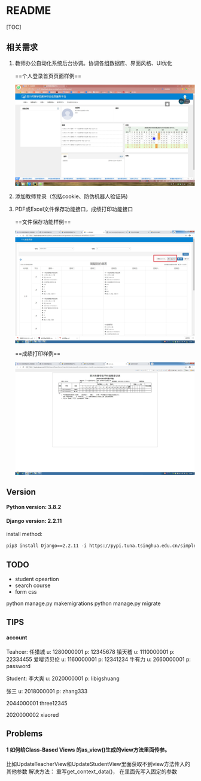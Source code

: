 # README

[TOC]

## 相关需求

1. 教师办公自动化系统后台协调。协调各组数据库、界面风格、UI优化

   ==个人登录首页页面样例==

   ![](设计文档/首页.jpg)

2. 添加教师登录（包括cookie、防伪机器人验证码)

3. PDF或Excel文件保存功能接口，成绩打印功能接口

   ==文件保存功能样例==

   ![](设计文档/Excel文件保存.jpg)

   ==成绩打印样例==

   ![](设计文档/信息打印界面.jpg)

   



## Version

#### Python version: 3.8.2

#### Django version: 2.2.11

install method:

```txt
pip3 install Django==2.2.11 -i https://pypi.tuna.tsinghua.edu.cn/simple
```

## TODO

- student opeartion
- search course
- form css



python manage.py makemigrations
python manage.py migrate

## TIPS

#### account

Teahcer:
任猎城
u: 1280000001
p: 12345678
镇天稽
u: 1110000001
p: 22334455
爱嘤诗贝伦
u: 1160000001
p: 12341234
牛有力
u: 2660000001
p: password



Student:
李大爽
u: 2020000001
p: libigshuang

张三
u: 2018000001
p: zhang333


2044000001
three12345

2020000002
xiaored



## Problems

#### 1 如何给Class-Based Views 的as_view()生成的view方法里面传参。

比如UpdateTeacherView和UpdateStudentView里面获取不到view方法传入的其他参数
解决方法： 重写get_context_data()， 在里面先写入固定的参数